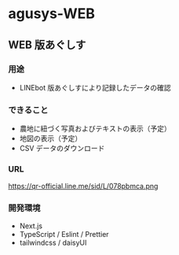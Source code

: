 # agusys-WEB

## WEB 版あぐしす

### 用途

- LINEbot 版あぐしすにより記録したデータの確認

### できること

- 農地に紐づく写真およびテキストの表示（予定）
- 地図の表示（予定）
- CSV データのダウンロード

### URL

https://qr-official.line.me/sid/L/078pbmca.png

### 開発環境

- Next.js
- TypeScript / Eslint / Prettier
- tailwindcss / daisyUI
